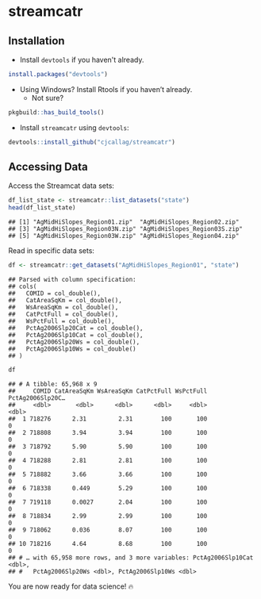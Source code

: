 streamcatr
================

Installation
------------

-   Install `devtools` if you haven't already.

``` r
install.packages("devtools")
```

-   Using Windows? Install Rtools if you haven’t already.
    -   Not sure?

``` r
pkgbuild::has_build_tools()
```

-   Install `streamcatr` using `devtools`:

``` r
devtools::install_github("cjcallag/streamcatr")
```

Accessing Data
--------------

Access the Streamcat data sets:

``` r
df_list_state <- streamcatr::list_datasets("state")
head(df_list_state)
```

    ## [1] "AgMidHiSlopes_Region01.zip"  "AgMidHiSlopes_Region02.zip" 
    ## [3] "AgMidHiSlopes_Region03N.zip" "AgMidHiSlopes_Region03S.zip"
    ## [5] "AgMidHiSlopes_Region03W.zip" "AgMidHiSlopes_Region04.zip"

Read in specific data sets:

``` r
df <- streamcatr::get_datasets("AgMidHiSlopes_Region01", "state")
```

    ## Parsed with column specification:
    ## cols(
    ##   COMID = col_double(),
    ##   CatAreaSqKm = col_double(),
    ##   WsAreaSqKm = col_double(),
    ##   CatPctFull = col_double(),
    ##   WsPctFull = col_double(),
    ##   PctAg2006Slp20Cat = col_double(),
    ##   PctAg2006Slp10Cat = col_double(),
    ##   PctAg2006Slp20Ws = col_double(),
    ##   PctAg2006Slp10Ws = col_double()
    ## )

``` r
df
```

    ## # A tibble: 65,968 x 9
    ##     COMID CatAreaSqKm WsAreaSqKm CatPctFull WsPctFull PctAg2006Slp20C…
    ##     <dbl>       <dbl>      <dbl>      <dbl>     <dbl>            <dbl>
    ##  1 718276      2.31         2.31        100       100                0
    ##  2 718808      3.94         3.94        100       100                0
    ##  3 718792      5.90         5.90        100       100                0
    ##  4 718288      2.81         2.81        100       100                0
    ##  5 718882      3.66         3.66        100       100                0
    ##  6 718338      0.449        5.29        100       100                0
    ##  7 719118      0.0027       2.04        100       100                0
    ##  8 718834      2.99         2.99        100       100                0
    ##  9 718062      0.036        8.07        100       100                0
    ## 10 718216      4.64         8.68        100       100                0
    ## # … with 65,958 more rows, and 3 more variables: PctAg2006Slp10Cat <dbl>,
    ## #   PctAg2006Slp20Ws <dbl>, PctAg2006Slp10Ws <dbl>

You are now ready for data science! 🔥
